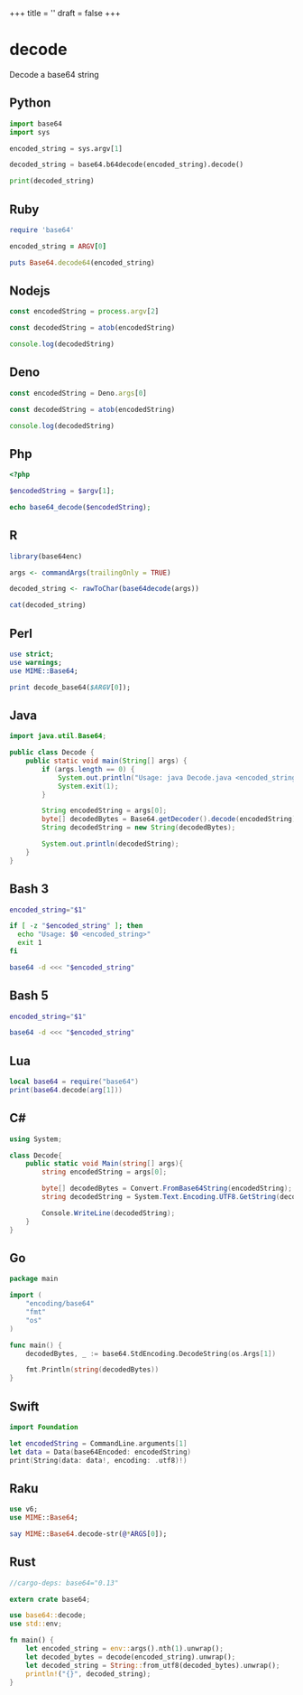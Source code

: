 +++
title = ''
draft = false
+++

# decode

Decode a base64 string

## Python

```python {filename="decode.py"}
import base64
import sys

encoded_string = sys.argv[1]

decoded_string = base64.b64decode(encoded_string).decode()

print(decoded_string)
```

## Ruby

```ruby {filename="decode.rb"}
require 'base64'

encoded_string = ARGV[0]

puts Base64.decode64(encoded_string)
```

## Nodejs

```javascript {filename="decode.mjs"}
const encodedString = process.argv[2]

const decodedString = atob(encodedString)

console.log(decodedString)
```

## Deno

```javascript {filename="decode.mjs"}
const encodedString = Deno.args[0]

const decodedString = atob(encodedString)

console.log(decodedString)
```

## Php

```php {filename="decode.php"}
<?php

$encodedString = $argv[1];

echo base64_decode($encodedString);
```

## R

```r {filename="decode.R"}
library(base64enc)

args <- commandArgs(trailingOnly = TRUE)

decoded_string <- rawToChar(base64decode(args))

cat(decoded_string)
```

## Perl

```perl {filename="decode.pl"}
use strict;
use warnings;
use MIME::Base64;

print decode_base64($ARGV[0]);
```

## Java

```java {filename="Decode.java"}
import java.util.Base64;

public class Decode {
    public static void main(String[] args) {
        if (args.length == 0) {
            System.out.println("Usage: java Decode.java <encoded_string>");
            System.exit(1);
        }

        String encodedString = args[0];
        byte[] decodedBytes = Base64.getDecoder().decode(encodedString);
        String decodedString = new String(decodedBytes);

        System.out.println(decodedString);
    }
}
```

## Bash 3

```bash {filename="decode.sh"}
encoded_string="$1"

if [ -z "$encoded_string" ]; then
  echo "Usage: $0 <encoded_string>"
  exit 1
fi

base64 -d <<< "$encoded_string"
```

## Bash 5

```bash {filename="decode.sh"}
encoded_string="$1"

base64 -d <<< "$encoded_string"
```

## Lua

```lua {filename="decode.lua"}
local base64 = require("base64")
print(base64.decode(arg[1]))
```

## C#

```csharp {filename="Decode.cs"}
using System;

class Decode{
    public static void Main(string[] args){
        string encodedString = args[0];

        byte[] decodedBytes = Convert.FromBase64String(encodedString);
        string decodedString = System.Text.Encoding.UTF8.GetString(decodedBytes);

        Console.WriteLine(decodedString);
    }
}
```

## Go

```go {filename="decode.go"}
package main

import (
	"encoding/base64"
	"fmt"
	"os"
)

func main() {
	decodedBytes, _ := base64.StdEncoding.DecodeString(os.Args[1])

	fmt.Println(string(decodedBytes))
}
```

## Swift

```swift {filename="decode.swift"}
import Foundation

let encodedString = CommandLine.arguments[1]
let data = Data(base64Encoded: encodedString)
print(String(data: data!, encoding: .utf8)!)
```

## Raku

```raku {filename="decode.raku"}
use v6;
use MIME::Base64;

say MIME::Base64.decode-str(@*ARGS[0]);
```

## Rust

```rust {filename="decode.rs"}
//cargo-deps: base64="0.13"

extern crate base64;

use base64::decode;
use std::env;

fn main() {
    let encoded_string = env::args().nth(1).unwrap();
    let decoded_bytes = decode(encoded_string).unwrap();
    let decoded_string = String::from_utf8(decoded_bytes).unwrap();
    println!("{}", decoded_string);
}
```

